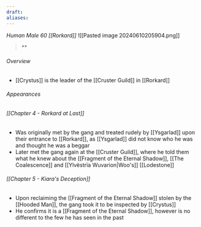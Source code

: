 ```yaml
---
draft: 
aliases:
---
```

*Human Male 60 [[Rorkard]]*
![[Pasted image 20240610205904.png]]
> **
###### Overview
- [[Crystus]] is the leader of the [[Cruster Guild]] in [[Rorkard]]
###### Appearances
###### [[Chapter 4 - Rorkard at Last]]
- Was originally met by the gang and treated rudely by [[Ysgarlad]] upon their entrance to [[Rorkard]], as [[Ysgarlad]] did not know who he was and thought he was a beggar
- Later met the gang again at the [[Cruster Guild]], where he told them what he knew about the [[Fragment of the Eternal Shadow]], [[The Coalescence]] and [[Ylvëstrïa Wuvarion|Woo's]] [[Lodestone]]
###### [[Chapter 5 - Kiara's Deception]]
- Upon reclaiming the [[Fragment of the Eternal Shadow]] stolen by the [[Hooded Man]], the gang took it to be inspected by [[Crystus]]
- He confirms it is a [[Fragment of the Eternal Shadow]], however is no different to the few he has seen in the past
